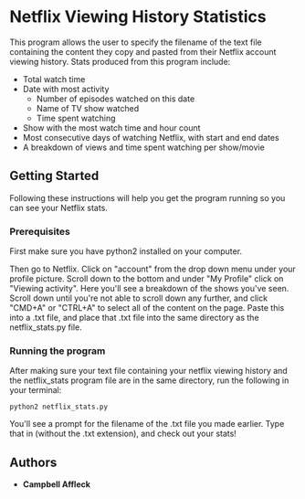# Netflix Viewing History Statistics

This program allows the user to specify the filename of the text file containing the content they copy and pasted from their Netflix account viewing history. Stats produced from this program include:
* Total watch time
* Date with most activity
	* Number of episodes watched on this date
	* Name of TV show watched
	* Time spent watching
* Show with the most watch time and hour count
* Most consecutive days of watching Netflix, with start and end dates
* A breakdown of views and time spent watching per show/movie 

## Getting Started

Following these instructions will help you get the program running so you can see your Netflix stats.

### Prerequisites

First make sure you have python2 installed on your computer.

Then go to Netflix. Click on "account" from the drop down menu under your profile picture. Scroll down to the bottom and under "My Profile" click on "Viewing activity". Here you'll see a breakdown of the shows you've seen. Scroll down until you're not able to scroll down any further, and click "CMD+A" or "CTRL+A" to select all of the content on the page. Paste this into a .txt file, and place that .txt file into the same directory as the netflix_stats.py file. 

### Running the program

After making sure your text file containing your netflix viewing history and the netflix_stats program file are in the same directory, run the following in your terminal:

```
python2 netflix_stats.py
```
You'll see a prompt for the filename of the .txt file you made earlier. Type that in (without the .txt extension), and check out your stats!

## Authors

* **Campbell Affleck**
